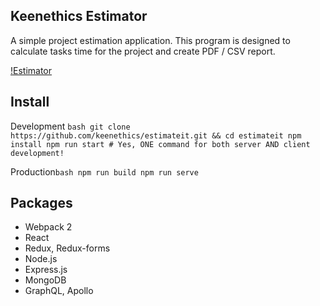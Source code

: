 ## Keenethics Estimator 

A simple project estimation application. This program is designed to calculate tasks time for the project and create PDF / CSV report.

[!Estimator](https://preview.ibb.co/bNfua5/Screenshot_from_2017_06_21_18_56_36.png)
## Install

Development ```bash
git clone https://github.com/keenethics/estimateit.git && cd estimateit
npm install
npm run start # Yes, ONE command for both server AND client development!```

Production```bash
npm run build
npm run serve```
## Packages
* Webpack 2
* React
* Redux, Redux-forms
* Node.js
* Express.js
* MongoDB
* GraphQL, Apollo
